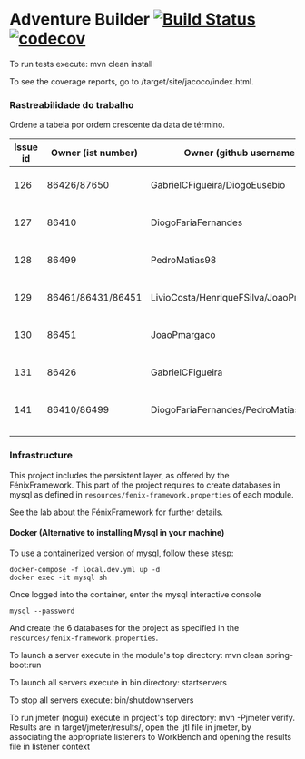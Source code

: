 # Adventure Builder [![Build Status](https://travis-ci.com/tecnico-softeng/es19al_20-project.svg?token=xDPBAaQ2epnFt9PRstYY&branch=develop)](https://travis-ci.com/tecnico-softeng/es19al_20-project)[![codecov](https://codecov.io/gh/tecnico-softeng/es19al_20-project/branch/develop/graph/badge.svg?token=79nNutGvkY)](https://codecov.io/gh/tecnico-softeng/es19al_20-project)


To run tests execute: mvn clean install

To see the coverage reports, go to <module name>/target/site/jacoco/index.html.

### Rastreabilidade do trabalho

Ordene a tabela por ordem crescente da data de término.

|   Issue id | Owner (ist number)      | Owner (github username)                 | PRs id (with link)                                            | Date               |
| ---------- | ----------------------- | --------------------------------------- | ------------------------------------------------------------- | ------------------ |
| 126        | 86426/87650             | GabrielCFigueira/DiogoEusebio           | https://github.com/tecnico-softeng/es19al_20-project/pull/132 | 15/04/2019         |
| 127        | 86410                   | DiogoFariaFernandes                     | https://github.com/tecnico-softeng/es19al_20-project/pull/133 | 15/04/2019         |
| 128        | 86499                   | PedroMatias98                           | https://github.com/tecnico-softeng/es19al_20-project/pull/134 | 15/04/2019         |
| 129        | 86461/86431/86451       | LivioCosta/HenriqueFSilva/JoaoPmargaco  | https://github.com/tecnico-softeng/es19al_20-project/pull/136 | 15/04/2019         |
| 130        | 86451                   | JoaoPmargaco                            | https://github.com/tecnico-softeng/es19al_20-project/pull/135 | 15/04/2019         |
| 131        | 86426                   | GabrielCFigueira                        | https://github.com/tecnico-softeng/es19al_20-project/pull/139 | 15/04/2019         |
| 141        | 86410/86499             | DiogoFariaFernandes/PedroMatias98       | https://github.com/tecnico-softeng/es19al_20-project/pull/142 | 20/04/2019         |
|            |                         |                                         |                                                               |                    |
|            |                         |                                         |                                                               |                    |


### Infrastructure

This project includes the persistent layer, as offered by the FénixFramework.
This part of the project requires to create databases in mysql as defined in `resources/fenix-framework.properties` of each module.

See the lab about the FénixFramework for further details.

#### Docker (Alternative to installing Mysql in your machine)

To use a containerized version of mysql, follow these stesp:

```
docker-compose -f local.dev.yml up -d
docker exec -it mysql sh
```

Once logged into the container, enter the mysql interactive console

```
mysql --password
```

And create the 6 databases for the project as specified in
the `resources/fenix-framework.properties`.

To launch a server execute in the module's top directory: mvn clean spring-boot:run

To launch all servers execute in bin directory: startservers

To stop all servers execute: bin/shutdownservers

To run jmeter (nogui) execute in project's top directory: mvn -Pjmeter verify. Results are in target/jmeter/results/, open the .jtl file in jmeter, by associating the appropriate listeners to WorkBench and opening the results file in listener context
